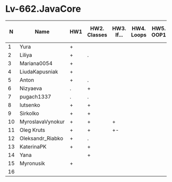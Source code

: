 # Lv-662.JavaCore

N|Name| HW1 | HW2. Classes|HW3. If...|HW4. Loops|HW5. OOP1 |HW6. OOP2 |HW7. Inner classes| HW8. Collection | HW9. String|HW10. Exception|HW11. Thread. IO|HW12. Java8
--|--|--|--|--|--|--|--|--|--|--|--|--|--
1|Yura|+||||||||||||
2|Liliya|+|.|||||||||||
3|Mariana0054|+|||||
4|LiudaKapusniak|+|||||
5|Anton|+|.||||
6|Nizyaeva|.|+||||
7|pugach1337|.|.||||
8|lutsenko|+|+||||
9|Sirkolko|+|+||||
10|MyroslavaVynokur|+|+|+|||
11|Oleg Kruts|+|+|+-|||
12|Oleksandr_Riabko|+|.||||
13|KaterinaPK|+|+||||
14|Yana||+||||
15|Myronusik|+|||||
16|||||||

